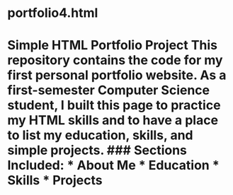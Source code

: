 # portfolio4.html
# Simple HTML Portfolio Project  This repository contains the code for my first personal portfolio website. As a first-semester Computer Science student, I built this page to practice my HTML skills and to have a place to list my education, skills, and simple projects.  ### Sections Included: * About Me * Education * Skills * Projects 

